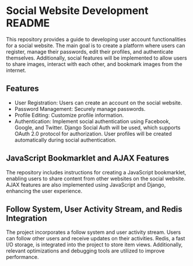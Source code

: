 # Social Website Development README


This repository provides a guide to developing user account functionalities for a social website. The main goal is to create a platform where users can register, manage their passwords, edit their profiles, and authenticate themselves. Additionally, social features will be implemented to allow users to share images, interact with each other, and bookmark images from the internet.

## Features

- User Registration: Users can create an account on the social website.
- Password Management: Securely manage passwords.
- Profile Editing: Customize profile information.
- Authentication: Implement social authentication using Facebook, Google, and Twitter. Django Social Auth will be used, which supports OAuth 2.0 protocol for authorization. User profiles will be created automatically during social authentication.

## JavaScript Bookmarklet and AJAX Features

The repository includes instructions for creating a JavaScript bookmarklet, enabling users to share content from other websites on the social website. AJAX features are also implemented using JavaScript and Django, enhancing the user experience.

## Follow System, User Activity Stream, and Redis Integration

The project incorporates a follow system and user activity stream. Users can follow other users and receive updates on their activities. Redis, a fast I/O storage, is integrated into the project to store item views. Additionally, relevant optimizations and debugging tools are utilized to improve performance.

